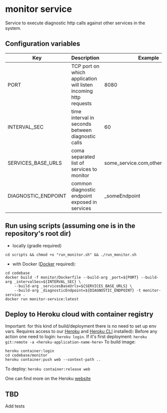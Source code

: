 # monitor service
Service to execute diagnostic http calls against other services in the system.

## Configuration variables
|Key|Description|Example|Mandatory|
|---|---|---|---|
|PORT|TCP port on which application will listen incoming http requests|8080|Yes
|INTERVAL_SEC|time interval in seconds between diagnostic calls|60|Yes
|SERVICES_BASE_URLS|coma separated list of services to monitor|some_service.com,other_service.com|Yes
|DIAGNOSTIC_ENDPOINT|common diagnostic endpoint exposed in services|_someEndpoint|Yes

## Run using scripts (assuming one is in the repository's root dir)
- locally (gradle required)
```
cd scripts && chmod +x "run_monitor.sh" && ./run_monitor.sh
```
- with Docker ([Docker](https://docs.docker.com/get-docker/) required):
```
cd codebase
docker build -f monitor/Dockerfile --build-arg _port=${PORT} --build-arg _intervalSec=${INTERVAL_SEC} \
    --build-arg _servicesBaseUrls=${SERVICES_BASE_URLS} \
    --build-arg _diagnosticEndpoint=${DIAGNOSTIC_ENDPOINT} -t monitor-service .
docker run monitor-service:latest
```

## Deploy to Heroku cloud with container registry
Important: for this kind of build/deployment there is no need to set up env vars. Requires access to our [Heroku](https://dashboard.heroku.com/apps) and [Heroku CLI](https://devcenter.heroku.com/articles/heroku-cli) installed):
Before any action one need to login: `heroku login`. If it's first deployment: `heroku git:remote -a <heroku-application-name-here>`
To build image:
```
heroku container:login
cd codebase/monitor
heroku container:push web --context-path ..
```
To deploy: `heroku container:release web`

One can find more on the Heroku [website](https://devcenter.heroku.com/articles/container-registry-and-runtime)

## TBD
Add tests